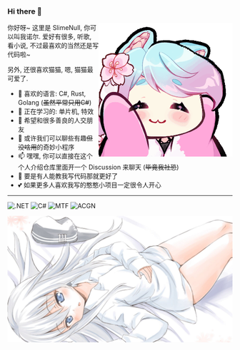 ### Hi there 👋

<img align="right" src="https://github.com/SlimeNull/SlimeNull/raw/main/img/qwq.gif"/>

你好呀~ 这里是 SlimeNull, 你可以叫我诺尔. 爱好有很多, 听歌, 看小说, 不过最喜欢的当然还是写代码啦~

另外, 还很喜欢猫猫, 嗯, 猫猫最可爱了.

- 🌱 喜欢的语言: C#, Rust, Golang (~~虽然平常只用C#~~)
- 🔭 正在学习的: 单片机, 特效
- 👯 希望和很多善良的人交朋友
- 💬 或许我们可以聊些有趣~~但没啥用~~的奇妙小程序
- 📫 嘿嘿, 你可以直接在这个个人介绍仓库里面开一个 Discussion 来聊天 (~~毕竟我社恐~~)
- 🤔 要是有人能教我写代码那就更好了
- 💕 如果更多人喜欢我写的憨憨小项目一定很令人开心

---

![.NET](https://img.shields.io/badge/-.NET-%235c5c5c) ![C#](https://img.shields.io/badge/-C%23-%238c37db) ![MTF](https://img.shields.io/badge/-MTF-%23ea63a7) ![ACGN](https://img.shields.io/badge/-ACGN-%239ac8f6)

![](https://github.com/SlimeNull/SlimeNull/raw/main/img/awa.jpg)